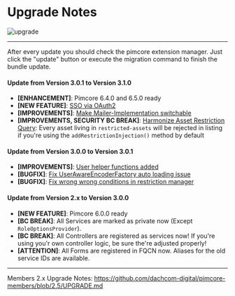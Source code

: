 # Upgrade Notes
![upgrade](https://user-images.githubusercontent.com/700119/31535145-3c01a264-affa-11e7-8d86-f04c33571f65.png)  

***

After every update you should check the pimcore extension manager. 
Just click the "update" button or execute the migration command to finish the bundle update.

#### Update from Version 3.0.1 to Version 3.1.0
- **[ENHANCEMENT]**: Pimcore 6.4.0 and 6.5.0 ready
- **[NEW FEATURE]**: [SSO via OAuth2](https://github.com/dachcom-digital/pimcore-members/issues/21)
- **[IMPROVEMENTS]**: [Make Mailer-Implementation switchable](https://github.com/dachcom-digital/pimcore-members/issues/107)
- **[IMPROVEMENTS, SECURITY BC BREAK]**: [Harmonize Asset Restriction Query](https://github.com/dachcom-digital/pimcore-members/issues/118): Every asset living in `restricted-assets` will be rejected in listing if you're using the `addRestrictionInjection()` method by default

#### Update from Version 3.0.0 to Version 3.0.1
- **[IMPROVEMENTS]**: [User helper functions added](https://github.com/dachcom-digital/pimcore-members/issues/105)
- **[BUGFIX]**: [Fix UserAwareEncoderFactory auto loading issue](https://github.com/dachcom-digital/pimcore-members/issues/114)
- **[BUGFIX]**: [Fix wrong wrong conditions in restriction manager](https://github.com/dachcom-digital/pimcore-members/issues/115)

#### Update from Version 2.x to Version 3.0.0
- **[NEW FEATURE]**: Pimcore 6.0.0 ready
- **[BC BREAK]**: All Services are marked as private now (Except `RoleOptionsProvider`).
- **[BC BREAK]**: All Controllers are registered as services now! If you're using you'r own controller logic, be sure the're adjusted properly!
- **[ATTENTION]**: All Forms are registered in FQCN now. Aliases for the old service IDs are available.

***

Members 2.x Upgrade Notes: https://github.com/dachcom-digital/pimcore-members/blob/2.5/UPGRADE.md